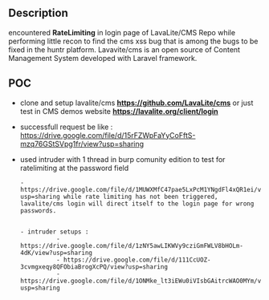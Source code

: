 ## Description
encountered **RateLimiting** in login page of LavaLite/CMS Repo while performing little recon to find the cms xss bug that is among the bugs to be fixed in the huntr platform. Lavavite/cms is an open source of Content Management System developed with Laravel framework.
## POC

- clone and setup lavalite/cms **https://github.com/LavaLite/cms** or just test in CMS demos website **https://lavalite.org/client/login**

- successfull request be like : https://drive.google.com/file/d/15rFZWpFaYyCoFftS-mzq76GStSVpg1fr/view?usp=sharing

- used intruder with 1 thread in burp comunity edition to test for ratelimiting at the password field
      
      - https://drive.google.com/file/d/1MUWXMfC47pae5LxPcM1YNgdFl4xQR1ei/view?usp=sharing while rate limiting has not been triggered, lavalite/cms login will direct itself to the login page for wrong passwords.
      
      
      - intruder setups :
                - https://drive.google.com/file/d/1zNY5awLIKWVy9cziGmFWLV8bHOLm-4dK/view?usp=sharing
                - https://drive.google.com/file/d/111CcUOZ-3cvmgxeqy8QFObiaBrogXcPQ/view?usp=sharing
                - https://drive.google.com/file/d/1ONMke_lt3iEWu0iVIsbGAitrcWAO0MYm/view?usp=sharing

